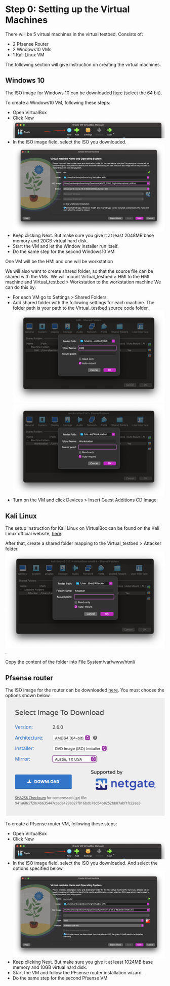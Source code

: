 # Step 0: Setting up the Virtual Machines

There will be 5 virtual machines in the virtual testbed. Consists of:
* 2 Pfsense Router
* 2 Windows10 VMs
* 1 Kali Linux VM

The following section will give instruction on creating the virtual machines.

## Windows 10
The ISO image for Windows 10 can be downloaded [here](https://www.microsoft.com/en-gb/software-download/windows10ISO) (select the 64 bit).

To create a Windows10 VM, following these steps:

* Open VirtualBox
* Click New ![](images/new.png)
* In the ISO image field, select the ISO you downloaded.![](images/windowiso.png)
* Keep clicking Next. But make sure you give it at least 2048MB base memory and 20GB virtual hard disk.
* Start the VM and let the Window installer run itself.
* Do the same step for the second Windows10 VM

One VM will be the HMI and one will be workstation

We will also want to create shared folder, so that the source file can be shared with the VMs.
We will mount Virtual_testbed > HMI to the HMI machine and Virtual_testbed > Workstation to the workstation machine
We can do this by:

* For each VM go to Settings > Shared Folders
* Add shared folder with the following settings for each machine. The folder path is your path to the Virtual_testbed source code folder. ![](images/hmimount.png) ![](images/workstationmount.png)
* Turn on the VM and click Devices > Insert Guest Additions CD Image


## Kali Linux
The setup instruction for Kali Linux on VirtualBox can be found on the Kali Linux official website, [here](https://www.kali.org/docs/virtualization/install-virtualbox-guest-vm/).

After that, create a shared folder mapping to the Virtual_testbed > Attacker folder. ![](images/attackershared.png).

Copy the content of the folder into File System/var/www/html/

## Pfsense router
The ISO image for the router can be downloaded [here](https://www.pfsense.org/download/).
You must choose the options shown below.
![](images/pfsense_download.png)

To create a Pfsense router VM, following these steps:

* Open VirtualBox
* Click New ![](images/new.png)
* In the ISO image field, select the ISO you downloaded. And select the options specified below. ![](images/pfsenseiso.png)
* Keep clicking Next. But make sure you give it at least 1024MB base memory and 10GB virtual hard disk.
* Start the VM and follow the PFsense router installation wizard.
* Do the same step for the second Pfsense VM

